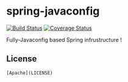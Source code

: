 # spring-javaconfig

[![Build Status][build-image]][build-url]
[![Coverage Status][coverage-image]][coverage-url]

Fully-Javaconfig based Spring infrustructure !

## License

    [Apache](LICENSE)

[build-image]: https://travis-ci.org/asd1245dss/spring-javaconfig.svg?branch=master
[build-url]: https://travis-ci.org/asd1245dss/spring-javaconfig
[coverage-image]: https://coveralls.io/repos/github/asd1245dss/spring-javaconfig/badge.svg?branch=master
[coverage-url]: https://coveralls.io/github/asd1245dss/spring-javaconfig?branch=master
